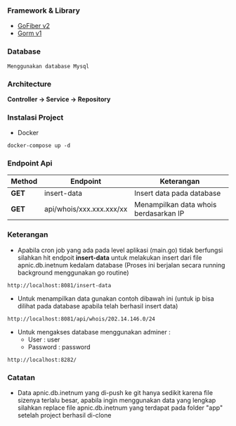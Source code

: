 ### Framework & Library
- [GoFiber v2](https://gofiber.io/)
- [Gorm v1](https://gorm.io/)

### Database
```
Menggunakan database Mysql
```

### Architecture
**Controller -> Service -> Repository**

### Instalasi Project

- Docker
```
docker-compose up -d
```

### Endpoint Api
| Method  | Endpoint                 | Keterangan                            |
|---------|--------------------------|---------------------------------------|
| **GET** | insert-data              | Insert data pada database             |
| **GET** | api/whois/xxx.xxx.xxx/xx | Menampilkan data whois berdasarkan IP |


### Keterangan

- Apabila cron job yang ada pada level aplikasi (main.go) tidak berfungsi silahkan hit endpoit **insert-data** untuk melakukan insert dari file apnic.db.inetnum kedalam database (Proses ini berjalan secara running background menggunakan go routine)
```
http://localhost:8081/insert-data
```
- Untuk menampilkan data gunakan contoh dibawah ini (untuk ip bisa dilihat pada database apabila telah berhasil insert data)
```
http://localhost:8081/api/whois/202.14.146.0/24
```
- Untuk mengakses database menggunakan adminer :
  - User : user
  - Password : password
```
http://localhost:8282/
```

### Catatan

- Data apnic.db.inetnum yang di-push ke git hanya sedikit karena file sizenya terlalu besar, apabila ingin menggunakan data yang lengkap silahkan replace file apnic.db.inetnum yang terdapat pada folder "app" setelah project berhasil di-clone